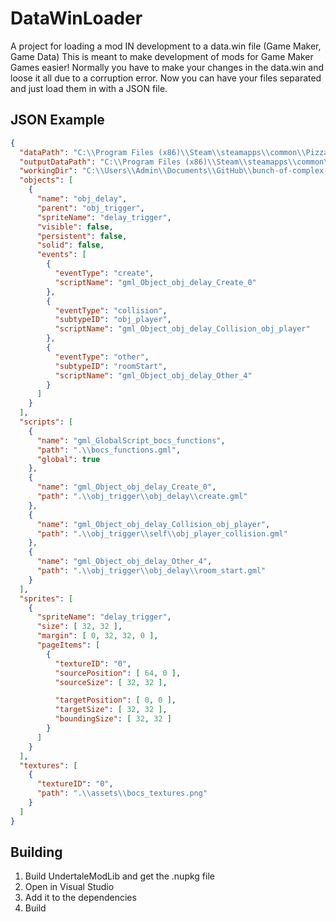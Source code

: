 # DataWinLoader
A project for loading a mod IN development to a data.win file (Game Maker, Game Data)
This is meant to make development of mods for Game Maker Games easier!
Normally you have to make your changes in the data.win and loose it all due to a corruption error.
Now you can have your files separated and just load them in with a JSON file.

## JSON Example
```json
{
  "dataPath": "C:\\Program Files (x86)\\Steam\\steamapps\\common\\Pizza Tower\\backup.win",
  "outputDataPath": "C:\\Program Files (x86)\\Steam\\steamapps\\common\\Pizza Tower\\data.win",
  "workingDir": "C:\\Users\\Admin\\Documents\\GitHub\\bunch-of-complex-stuff",
  "objects": [
    {
      "name": "obj_delay",
      "parent": "obj_trigger",
      "spriteName": "delay_trigger",
      "visible": false,
      "persistent": false,
      "solid": false,
      "events": [
        {
          "eventType": "create",
          "scriptName": "gml_Object_obj_delay_Create_0"
        },
        {
          "eventType": "collision",
          "subtypeID": "obj_player",
          "scriptName": "gml_Object_obj_delay_Collision_obj_player"
        },
        {
          "eventType": "other",
          "subtypeID": "roomStart",
          "scriptName": "gml_Object_obj_delay_Other_4"
        }
      ]
    }
  ],
  "scripts": [
    {
      "name": "gml_GlobalScript_bocs_functions",
      "path": ".\\bocs_functions.gml",
      "global": true
    },
    {
      "name": "gml_Object_obj_delay_Create_0",
      "path": ".\\obj_trigger\\obj_delay\\create.gml"
    },
    {
      "name": "gml_Object_obj_delay_Collision_obj_player",
      "path": ".\\obj_trigger\\self\\obj_player_collision.gml"
    },
    {
      "name": "gml_Object_obj_delay_Other_4",
      "path": ".\\obj_trigger\\obj_delay\\room_start.gml"
    }
  ],
  "sprites": [
    {
      "spriteName": "delay_trigger",
      "size": [ 32, 32 ],
      "margin": [ 0, 32, 32, 0 ],
      "pageItems": [
        {
          "textureID": "0",
          "sourcePosition": [ 64, 0 ],
          "sourceSize": [ 32, 32 ],

          "targetPosition": [ 0, 0 ],
          "targetSize": [ 32, 32 ],
          "boundingSize": [ 32, 32 ]
        }
      ]
    }
  ],
  "textures": [
    {
      "textureID": "0",
      "path": ".\\assets\\bocs_textures.png"
    }
  ]
}
```

## Building
1. Build UndertaleModLib and get the .nupkg file
1. Open in Visual Studio
1. Add it to the dependencies
1. Build
